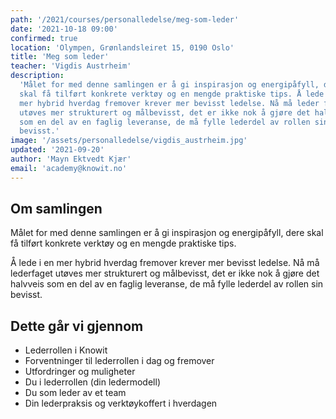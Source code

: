 ```yaml
---
path: '/2021/courses/personalledelse/meg-som-leder'
date: '2021-10-18 09:00'
confirmed: true
location: 'Olympen, Grønlandsleiret 15, 0190 Oslo'
title: 'Meg som leder'
teacher: 'Vigdis Austrheim'
description:
  'Målet for med denne samlingen er å gi inspirasjon og energipåfyll, dere
  skal få tilført konkrete verktøy og en mengde praktiske tips. Å lede på i en
  mer hybrid hverdag fremover krever mer bevisst ledelse. Nå må leder faget
  utøves mer strukturert og målbevisst, det er ikke nok å gjøre det halvveis
  som en del av en faglig leveranse, de må fylle lederdel av rollen sin
  bevisst.'
image: '/assets/personalledelse/vigdis_austrheim.jpg'
updated: '2021-09-20'
author: 'Mayn Ektvedt Kjær'
email: 'academy@knowit.no'
---
```


## Om samlingen

Målet for med denne samlingen er å gi inspirasjon og energipåfyll, dere skal
få tilført konkrete verktøy og en mengde praktiske tips.

Å lede i en mer hybrid hverdag fremover krever mer bevisst ledelse. Nå må
lederfaget utøves mer strukturert og målbevisst, det er ikke nok å gjøre det
halvveis som en del av en faglig leveranse, de må fylle lederdel av rollen sin
bevisst.

## Dette går vi gjennom

- Lederrollen i Knowit
- Forventninger til lederrollen i dag og fremover
- Utfordringer og muligheter
- Du i lederrollen (din ledermodell)
- Du som leder av et team
- Din lederpraksis og verktøykoffert i hverdagen
